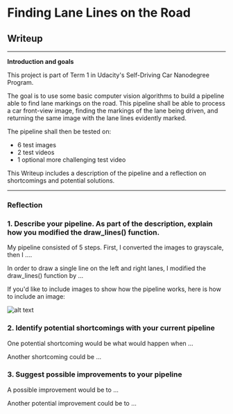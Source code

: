# **Finding Lane Lines on the Road** 

## Writeup

[//]: # (Image References)

[image1]: ./examples/grayscale.jpg "Grayscale"

---

**Introduction and goals**

This project is part of Term 1 in Udacity's Self-Driving Car Nanodegree Program. 

The goal is to use some basic computer vision algorithms to build a pipeline able to find lane markings on the road. This pipeline shall be able to process a car front-view image, finding the markings of the lane being driven, and returning the same image with the lane lines evidently marked.

The pipeline shall then be tested on:
* 6 test images
* 2 test videos
* 1 optional more challenging test video

This Writeup includes a description of the pipeline and a reflection on shortcomings and potential solutions.

---

### Reflection

### 1. Describe your pipeline. As part of the description, explain how you modified the draw_lines() function.

My pipeline consisted of 5 steps. First, I converted the images to grayscale, then I .... 

In order to draw a single line on the left and right lanes, I modified the draw_lines() function by ...

If you'd like to include images to show how the pipeline works, here is how to include an image: 

![alt text][image1]


### 2. Identify potential shortcomings with your current pipeline


One potential shortcoming would be what would happen when ... 

Another shortcoming could be ...


### 3. Suggest possible improvements to your pipeline

A possible improvement would be to ...

Another potential improvement could be to ...

